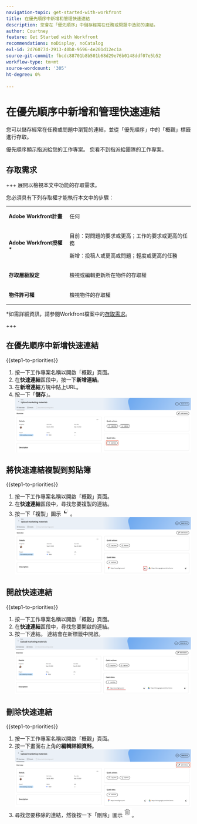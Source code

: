 ```yaml
---
navigation-topic: get-started-with-workfront
title: 在優先順序中新增和管理快速連結
description: 您會在「優先順序」中儲存經常在任務或問題中造訪的連結。
author: Courtney
feature: Get Started with Workfront
recommendations: noDisplay, noCatalog
exl-id: 2d76077d-2913-40b8-9596-4e201d12ec1a
source-git-commit: fbcdc88701b8b501b68d29e76b0148ddf07e5b52
workflow-type: tm+mt
source-wordcount: '305'
ht-degree: 0%

---
```


# 在優先順序中新增和管理快速連結

您可以儲存經常在任務或問題中瀏覽的連結，並從「優先順序」中的「概觀」標籤進行存取。

優先順序顯示指派給您的工作專案。 您看不到指派給團隊的工作專案。

## 存取需求

+++ 展開以檢視本文中功能的存取需求。

您必須具有下列存取權才能執行本文中的步驟：

<table style="table-layout:auto"> 
 <col> 
 </col> 
 <col> 
 </col> 
 <tbody> 
  <tr> 
   <td role="rowheader"><strong>Adobe Workfront計畫</strong></td> 
   <td> <p>任何</p> </td> 
  </tr> 
  <tr> 
   <td role="rowheader"><strong>Adobe Workfront授權*</strong></td> 
   <td> 
   <p>目前：對問題的要求或更高；工作的要求或更高的任務</p>
   <p>新增：投稿人或更高或問題；輕度或更高的任務</p> 
   </td> 
  </tr> 
  <tr> 
   <td role="rowheader"><strong>存取層級設定</strong></td> 
   <td> <p>檢視或編輯更新所在物件的存取權</p></td> 
  </tr> 
  <tr> 
   <td role="rowheader"><strong>物件許可權</strong></td> 
   <td> <p>檢視物件的存取權</p></td> 
  </tr> 
 </tbody> 
</table>

*如需詳細資訊，請參閱Workfront檔案中的[存取需求](/help/quicksilver/administration-and-setup/add-users/access-levels-and-object-permissions/access-level-requirements-in-documentation.md)。

+++

## 在優先順序中新增快速連結

{{step1-to-priorities}}

1. 按一下工作專案名稱以開啟「概觀」頁面。
1. 在&#x200B;**快速連結**&#x200B;區段中，按一下&#x200B;**新增連結**。
1. 在&#x200B;**新增連結**&#x200B;方塊中貼上URL。
1. 按一下「**儲存**」。
   ![新增連結](assets/add-link.png)

## 將快速連結複製到剪貼簿

{{step1-to-priorities}}

1. 按一下工作專案名稱以開啟「概觀」頁面。
1. 在&#x200B;**快速連結**&#x200B;區段中，尋找您要複製的連結。
1. 按一下「複製」圖示![復製圖示](assets/copy-icon.png)。
   ![複製連結](assets/copy-link.png)

## 開啟快速連結

{{step1-to-priorities}}

1. 按一下工作專案名稱以開啟「概觀」頁面。
1. 在&#x200B;**快速連結**&#x200B;區段中，尋找您要開啟的連結。
1. 按一下連結。 連結會在新標籤中開啟。
   ![開啟連結](assets/open-link.png)

## 刪除快速連結

{{step1-to-priorities}}

1. 按一下工作專案名稱以開啟「概觀」頁面。
1. 按一下畫面右上角的&#x200B;**編輯詳細資料**。
   ![編輯詳細資料](assets/edit-details.png)
1. 尋找您要移除的連結，然後按一下「刪除」圖示![「刪除」圖示](assets/delete-icon.png)。
